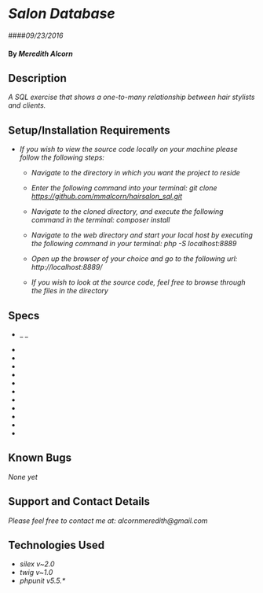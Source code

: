 # _Salon Database_

####_09/23/2016_

#### By _**Meredith Alcorn**_


## Description

_A SQL exercise that shows a one-to-many relationship between hair stylists and clients._


## Setup/Installation Requirements

* _If you wish to view the source code locally on your machine please follow the following steps:_

    * _Navigate to the directory in which you want the project to reside_

    * _Enter the following command into your terminal:_
        _git clone https://github.com/mmalcorn/hairsalon_sql.git_

    * _Navigate to the cloned directory, and execute the following command in the terminal:_
          _composer install_

    * _Navigate to the web directory and start your local host by executing the following command in your terminal:_
          _php -S localhost:8889_

    * _Open up the browser of your choice and go to the following url:_
          _http://localhost:8889/_

    * _If you wish to look at the source code, feel free to browse through the files in the directory_


## Specs

  * _ _
  *
  *

  *
  *
  *

  *
  *
  *

  *
  *
  *



## Known Bugs

_None yet_


## Support and Contact Details

_Please feel free to contact me at:_
    _alcornmeredith@gmail.com_

## Technologies Used

* _silex v~2.0_
* _twig v~1.0_
* _phpunit v5.5.*_
